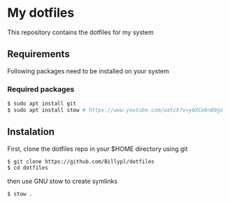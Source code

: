 # My dotfiles

This repository contains the dotfiles for my system

## Requirements 

Following packages need to be installed on your system

### Required packages
```bash 
$ sudo apt install git
$ sudo apt install stow # https://www.youtube.com/watch?v=y6XCebnB9gs
```

## Instalation

First, clone the dotfiles repo in your $HOME directory using git

```bash
$ git clone https://github.com/Billypl/dotfiles
$ cd dotfiles
```
then use GNU stow to create symlinks
```bash
$ stow .
```

